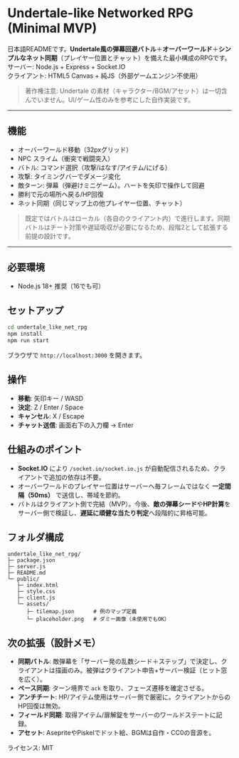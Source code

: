 # Undertale-like Networked RPG (Minimal MVP)

日本語READMEです。**Undertale風の弾幕回避バトル**＋**オーバーワールド**＋**シンプルなネット同期**（プレイヤー位置とチャット）を備えた最小構成のRPGです。  
サーバー: Node.js + Express + Socket.IO  
クライアント: HTML5 Canvas + 純JS（外部ゲームエンジン不使用）

> 著作権注意: Undertale の素材（キャラクター/BGM/アセット）は一切含んでいません。UI/ゲーム性のみを参考にした自作実装です。

---

## 機能
- オーバーワールド移動（32pxグリッド）
- NPC スライム（衝突で戦闘突入）
- バトル: コマンド選択（攻撃/はなす/アイテム/にげる）
- 攻撃: タイミングバーでダメージ変化
- 敵ターン: 弾幕（弾避けミニゲーム）。ハートを矢印で操作して回避
- 勝利で元の場所へ戻る/HP回復
- ネット同期（同じマップ上の他プレイヤー位置、チャット）

> 既定ではバトルはローカル（各自のクライアント内）で進行します。同期バトルはチート対策や遅延吸収が必要になるため、段階2として拡張する前提の設計です。

---

## 必要環境
- Node.js 18+ 推奨（16でも可）

## セットアップ
```bash
cd undertale_like_net_rpg
npm install
npm run start
```

ブラウザで `http://localhost:3000` を開きます。

## 操作
- **移動**: 矢印キー / WASD
- **決定**: Z / Enter / Space
- **キャンセル**: X / Escape
- **チャット送信**: 画面右下の入力欄 → Enter

## 仕組みのポイント
- **Socket.IO** により `/socket.io/socket.io.js` が自動配信されるため、クライアントで追加の依存は不要。
- オーバーワールドのプレイヤー位置はサーバーへ毎フレームではなく **一定間隔（50ms）** で送信し、帯域を節約。
- バトルはクライアント側で完結（MVP）。今後、**敵の弾幕シード**や**HP計算**をサーバー側で検証し、**遅延に頑健な当たり判定**へ段階的に昇格可能。

## フォルダ構成
```
undertale_like_net_rpg/
├─ package.json
├─ server.js
├─ README.md
└─ public/
   ├─ index.html
   ├─ style.css
   ├─ client.js
   └─ assets/
      ├─ tilemap.json      # 例のマップ定義
      └─ placeholder.png   # ダミー画像（未使用でもOK）
```

## 次の拡張（設計メモ）
- **同期バトル**: 敵弾幕を「サーバー発の乱数シード＋ステップ」で決定し、クライアントは描画のみ。被弾はクライアント申告+サーバー検証（ヒット窓を広く）。
- **ペース同期**: ターン境界で `ack` を取り、フェーズ遷移を確定させる。
- **アンチチート**: HP/アイテム使用はサーバー側で厳密に。クライアントからのHP回復は無効。
- **フィールド同期**: 取得アイテム/扉解錠をサーバーのワールドステートに記録。
- **アセット**: AsepriteやPiskelでドット絵、BGMは自作・CC0の音源を。

ライセンス: MIT
